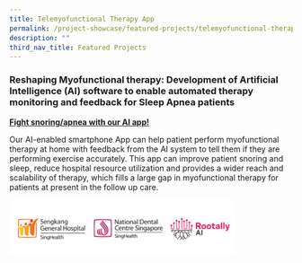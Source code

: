 ```yaml
---
title: Telemyofunctional Therapy App
permalink: /project-showcase/featured-projects/telemyofunctional-therapy-app/
description: ""
third_nav_title: Featured Projects
---
```

### Reshaping Myofunctional therapy: Development of Artificial Intelligence (AI) software to enable automated therapy monitoring and feedback for Sleep Apnea patients  

<u><b>Fight snoring/apnea with our AI app!</b></u>

Our AI-enabled smartphone App can help patient perform myofunctional therapy at home with feedback from the AI system to tell them if they are performing exercise accurately.  This app can improve patient snoring and sleep, reduce hospital resource utilization and provides a wider reach and scalability of therapy, which fills a large gap in myofunctional therapy for patients at present in the follow up care.

<img style="width:80%" src="/images/Feat%20Proj:%20Telemyofunctional/telemyofunctional%20therapy%20app%20logos%201.png">